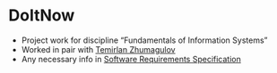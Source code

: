 # DoItNow

- Project work for discipline “Fundamentals of Information Systems”
- Worked in pair with [Temirlan Zhumagulov](https://github.com/TemirlanZhumagulov)
- Any necessary info in [Software Requirements Specification](PTMS/SRS.pdf)
